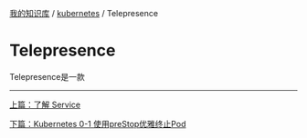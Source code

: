 [我的知识库](../README.md) / [kubernetes](zz_gneratered_mdi.md) / Telepresence

# Telepresence

Telepresence是一款

---
[上篇：了解 Service](service-understood.md)

[下篇：Kubernetes 0-1 使用preStop优雅终止Pod](terminate-pod-gracefully.md)
